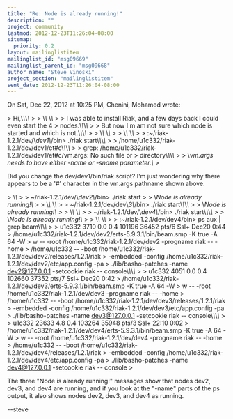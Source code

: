 ```yaml
---
title: "Re: Node is already running!"
description: ""
project: community
lastmod: 2012-12-23T11:26:04-08:00
sitemap:
  priority: 0.2
layout: mailinglistitem
mailinglist_id: "msg09669"
mailinglist_parent_id: "msg09668"
author_name: "Steve Vinoski"
project_section: "mailinglistitem"
sent_date: 2012-12-23T11:26:04-08:00
---
```



On Sat, Dec 22, 2012 at 10:25 PM, Chenini, Mohamed wrote:

&gt; Hi,\\*\\*\\*\\*
&gt;
&gt; \\*\\* \\*\\*
&gt;
&gt; I was able to install Riak, and a few days back I could even start the 4
&gt; nodes.\\*\\*\\*\\*
&gt;
&gt; But now I m am not sure which node is started and which is not.\\*\\*\\*\\*
&gt;
&gt; \\*\\* \\*\\*
&gt;
&gt; \\*\\* \\*\\*
&gt;
&gt; :~/riak-1.2.1/dev/\\*dev1\\*/bin&gt; ./riak start\\*\\*\\*\\*
&gt;
&gt; /home/u1c332/riak-1.2.1/dev/dev1/et#c\\*\\*\\*\\*
&gt;
&gt; grep: /home/u1c332/riak-1.2.1/dev/dev1/et#c/vm.args: No such file or
&gt; directory\\*\\*\\*\\*
&gt;
&gt; \\*vm.args needs to have either -name or -sname parameter.\\*
&gt;

Did you change the dev/dev1/bin/riak script? I'm just wondering why there
appears to be a '#' character in the vm.args pathname shown above.


&gt; \\*\\*
&gt;
&gt; ~/riak-1.2.1/dev/\\*dev2\\*/bin&gt; ./riak start
&gt;
&gt; \\*Node is already running!\\*
&gt;
&gt; \\*\\* \\*\\*
&gt;
&gt; ~/riak-1.2.1/dev/dev\\*3\\*/bin&gt; ./riak start\\*\\*\\*\\*
&gt;
&gt; \\*Node is already running!\\*
&gt;
&gt; \\*\\* \\*\\*
&gt;
&gt; ~/riak-1.2.1/dev/\\*dev4\\*/bin&gt; ./riak start\\*\\*\\*\\*
&gt;
&gt; \\*Node is already running!\\*
&gt;
&gt; \\*\\* \\*\\*
&gt;
&gt; :~/riak-1.2.1/dev/dev4/bin&gt; ps aux | grep beam\\*\\*\\*\\*
&gt;
&gt; u1c332 3710 0.0 0.4 101196 36452 pts/6 Ssl+ Dec20 0:44
&gt; /home/u1c332/riak-1.2.1/dev/dev2/erts-5.9.3.1/bin/beam.smp -K true -A 64 -W
&gt; w -- -root /home/u1c332/riak-1.2.1/dev/dev2 -progname riak -- -home
&gt; /home/u1c332 -- -boot /home/u1c332/riak-1.2.1/dev/dev2/releases/1.2.1/riak
&gt; -embedded -config /home/u1c332/riak-1.2.1/dev/dev2/etc/app.config -pa
&gt; ./lib/basho-patches -name dev2@127.0.0.1 -setcookie riak -- console\\*\\*\\*\\*
&gt;
&gt; u1c332 4051 0.0 0.4 102660 37352 pts/7 Ssl+ Dec20 0:42
&gt; /home/u1c332/riak-1.2.1/dev/dev3/erts-5.9.3.1/bin/beam.smp -K true -A 64 -W
&gt; w -- -root /home/u1c332/riak-1.2.1/dev/dev3 -progname riak -- -home
&gt; /home/u1c332 -- -boot /home/u1c332/riak-1.2.1/dev/dev3/releases/1.2.1/riak
&gt; -embedded -config /home/u1c332/riak-1.2.1/dev/dev3/etc/app.config -pa
&gt; ./lib/basho-patches -name dev3@127.0.0.1 -setcookie riak -- console\\*\\*\\*\\*
&gt;
&gt; u1c332 23633 4.8 0.4 103264 35948 pts/3 Ssl+ 22:10 0:02
&gt; /home/u1c332/riak-1.2.1/dev/dev4/erts-5.9.3.1/bin/beam.smp -K true -A 64 -W
&gt; w -- -root /home/u1c332/riak-1.2.1/dev/dev4 -progname riak -- -home
&gt; /home/u1c332 -- -boot /home/u1c332/riak-1.2.1/dev/dev4/releases/1.2.1/riak
&gt; -embedded -config /home/u1c332/riak-1.2.1/dev/dev4/etc/app.config -pa
&gt; ./lib/basho-patches -name dev4@127.0.0.1 -setcookie riak -- console
&gt;

The three "Node is already running!" messages show that nodes dev2, dev3,
and dev4 are running, and if you look at the "-name" parts of the ps
output, it also shows nodes dev2, dev3, and dev4 as running.

--steve

